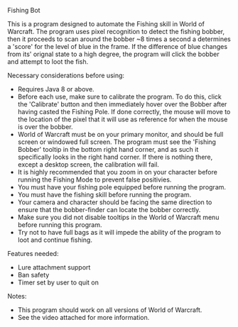 Fishing Bot

This is a program designed to automate the Fishing skill in World of Warcraft. The program uses pixel recognition to detect the fishing bobber, then it proceeds to scan around the bobber ~8 times a second a determines a 'score' for the level of blue in the frame. If the difference of blue changes from its' orignal state to a high degree, the program will click the bobber and attempt to loot the fish.

Necessary considerations before using:

* Requires Java 8 or above.
* Before each use, make sure to calibrate the program. To do this, click the 'Calibrate' button and then immediately hover over the Bobber after having casted the Fishing Pole. If done correctly, the mouse will move to the location of the pixel that it will use as reference for when the mouse is over the bobber.
* World of Warcraft must be on your primary monitor, and should be full screen or windowed full screen. The program must see the 'Fishing Bobber' tooltip in the bottom right hand corner, and as such it specifically looks in the right hand corner. If there is nothing there, except a desktop screen, the calibration will fail.
* It is highly recommended that you zoom in on your character before running the Fishing Mode to prevent false positivies. 
* You must have your fishing pole equipped before running the program.
* You must have the fishing skill before running the program.
* Your camera and character should be facing the same direction to ensure that the bobber-finder can locate the bobber correctly.
* Make sure you did not disable tooltips in the World of Warcraft menu before running this program.
* Try not to have full bags as it will impede the ability of the program to loot and continue fishing.

Features needed:

* Lure attachment support
* Ban safety
* Timer set by user to quit on

Notes: 

* This program should work on all versions of World of Warcraft. 
* See the video attached for more information.